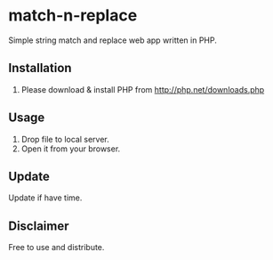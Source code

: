 # match-n-replace
Simple string match and replace web app written in PHP.

## Installation
1. Please download & install PHP from http://php.net/downloads.php

## Usage
1. Drop file to local server.
2. Open it from your browser.

## Update
Update if have time.

## Disclaimer
Free to use and distribute.
